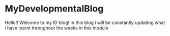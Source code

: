 # MyDevelopmentalBlog
Hello!! Welcome to my ID blog!
In this blog i will be constantly updating what i have learnt throughout the weeks in this module